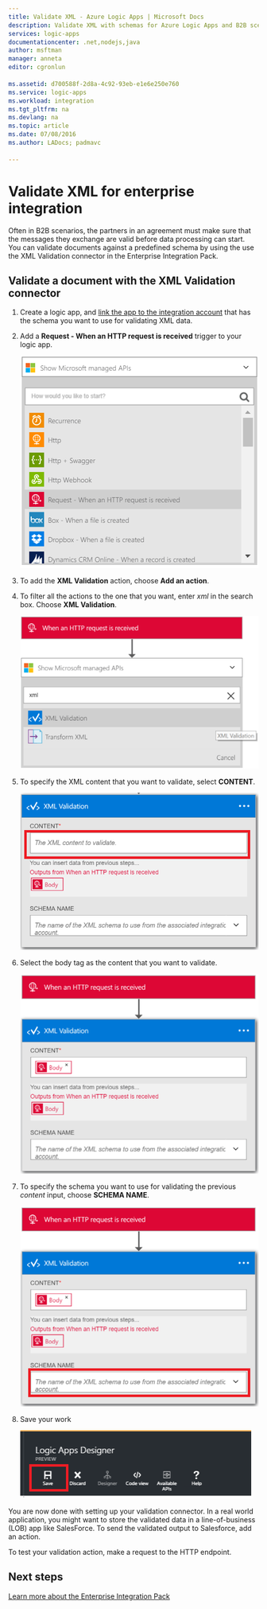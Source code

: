 ```yaml
---
title: Validate XML - Azure Logic Apps | Microsoft Docs
description: Validate XML with schemas for Azure Logic Apps and B2B scenarios by using the Enterprise Integration Pack
services: logic-apps
documentationcenter: .net,nodejs,java
author: msftman
manager: anneta
editor: cgronlun

ms.assetid: d700588f-2d8a-4c92-93eb-e1e6e250e760
ms.service: logic-apps
ms.workload: integration
ms.tgt_pltfrm: na
ms.devlang: na
ms.topic: article
ms.date: 07/08/2016
ms.author: LADocs; padmavc

---
```

# Validate XML for enterprise integration

Often in B2B scenarios, the partners in an agreement must make sure that 
the messages they exchange are valid before data processing can start. 
You can validate documents against a predefined schema by using the 
use the XML Validation connector in the Enterprise Integration Pack.

## Validate a document with the XML Validation connector

1. Create a logic app, and 
[link the app to the integration account](../logic-apps/logic-apps-enterprise-integration-accounts.md "Learn to link an integration account to a Logic app") 
that has the schema you want to use for validating XML data.

2. Add a **Request - When an HTTP request is received** 
trigger to your logic app.

	![](./media/logic-apps-enterprise-integration-xml-validation/xml-1.png)

3. To add the **XML Validation** action, choose **Add an action**.

4. To filter all the actions to the one that you want, 
enter *xml* in the search box. Choose **XML Validation**.

	![](./media/logic-apps-enterprise-integration-xml-validation/xml-2.png)

5. To specify the XML content that you want to validate, 
select **CONTENT**.

	![](./media/logic-apps-enterprise-integration-xml-validation/xml-1-5.png)

6. Select the body tag as the content that you want to validate.

	![](./media/logic-apps-enterprise-integration-xml-validation/xml-3.png)

7. To specify the schema you want to use for validating 
the previous *content* input, choose **SCHEMA NAME**.

	![](./media/logic-apps-enterprise-integration-xml-validation/xml-4.png)

8. Save your work  

	![](./media/logic-apps-enterprise-integration-xml-validation/xml-5.png)

You are now done with setting up your validation connector. 
In a real world application, you might want to store the 
validated data in a line-of-business (LOB) app like SalesForce. 
To send the validated output to Salesforce, add an action.

To test your validation action, make a request to the HTTP endpoint.

## Next steps
[Learn more about the Enterprise Integration Pack](../logic-apps/logic-apps-enterprise-integration-overview.md "Learn about Enterprise Integration Pack")   

